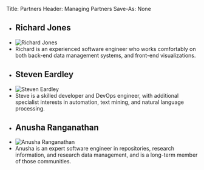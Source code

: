 Title: Partners
Header: Managing Partners
Save-As: None

  - ## Richard Jones
  - ![Richard Jones]({static}/images/RJ.svg)
  - Richard is an experienced software engineer who works comfortably on both back-end data management systems, and front-end visualizations.
  
<!-- -->

  - ## Steven Eardley
  - ![Steven Eardley]({static}/images/SE.svg)
  - Steve is a skilled developer and DevOps engineer, with additional specialist interests in automation, text mining, and natural language processing.

<!-- -->

  - ## Anusha Ranganathan
  - ![Anusha Ranganathan]({static}/images/AR.svg)
  - Anusha is an expert software engineer in repositories, research information, and research data management, and is a long-term member of those communities.
